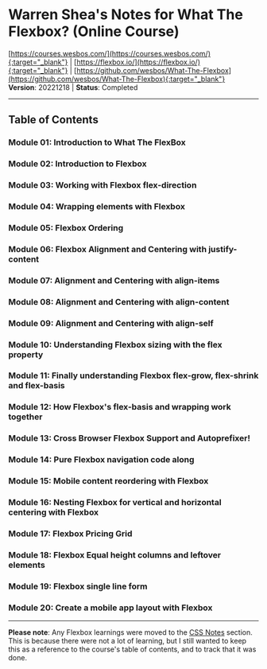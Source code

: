 # Warren Shea's Notes for What The Flexbox? (Online Course)
[https://courses.wesbos.com/](https://courses.wesbos.com/){:target="_blank"} | [https://flexbox.io/](https://flexbox.io/){:target="_blank"} | [https://github.com/wesbos/What-The-Flexbox](https://github.com/wesbos/What-The-Flexbox){:target="_blank"} \
**Version**: 20221218 | **Status**: Completed

---
## Table of Contents
### Module 01: Introduction to What The FlexBox
### Module 02: Introduction to Flexbox
### Module 03: Working with Flexbox flex-direction
### Module 04: Wrapping elements with Flexbox
### Module 05: Flexbox Ordering
### Module 06: Flexbox Alignment and Centering with justify-content
### Module 07: Alignment and Centering with align-items
### Module 08: Alignment and Centering with align-content
### Module 09: Alignment and Centering with align-self
### Module 10: Understanding Flexbox sizing with the flex property
### Module 11: Finally understanding Flexbox flex-grow, flex-shrink and flex-basis
### Module 12: How Flexbox's flex-basis and wrapping work together
### Module 13: Cross Browser Flexbox Support and Autoprefixer!
### Module 14: Pure Flexbox navigation code along
### Module 15: Mobile content reordering with Flexbox
### Module 16: Nesting Flexbox for vertical and horizontal centering with Flexbox
### Module 17: Flexbox Pricing Grid
### Module 18: Flexbox Equal height columns and leftover elements
### Module 19: Flexbox single line form
### Module 20: Create a mobile app layout with Flexbox

---

**Please note**: Any Flexbox learnings were moved to the [CSS Notes](/notes/dev.css.html) section. This is because there were not a lot of learning, but I still wanted to keep this as a reference to the course's table of contents, and to track that it was done.
